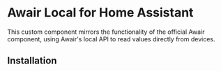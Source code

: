 # Awair Local for Home Assistant

This custom component mirrors the functionality of the official Awair component,
using Awair's local API to read values directly from devices.

## Installation
